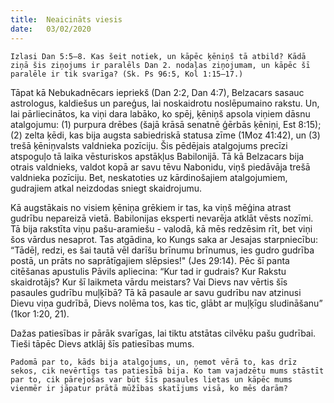 ```yaml
---
title:  Neaicināts viesis
date:   03/02/2020
---
```


`Izlasi Dan 5:5–8. Kas šeit notiek, un kāpēc ķēniņš tā atbild? Kādā ziņā šis ziņojums ir paralēls Dan 2. nodaļas ziņojumam, un kāpēc šī paralēle ir tik svarīga? (Sk. Ps 96:5, Kol 1:15–17.)`

Tāpat kā Nebukadnēcars iepriekš (Dan 2:2, Dan 4:7), Belzacars sasauc astrologus, kaldiešus un pareģus, lai noskaidrotu noslēpumaino rakstu. Un, lai pārliecinātos, ka viņi dara labāko, ko spēj, ķēniņš apsola viņiem dāsnu atalgojumu: (1) purpura drēbes (šajā krāsā senatnē ģērbās ķēniņi, Est 8:15); (2) zelta ķēdi, kas bija augsta sabiedriskā statusa zīme (1Moz 41:42), un (3) trešā ķēniņvalsts valdnieka pozīciju. Šis pēdējais atalgojums precīzi atspoguļo tā laika vēsturiskos apstākļus Babilonijā. Tā kā Belzacars bija otrais valdnieks, valdot kopā ar savu tēvu Nabonidu, viņš piedāvāja trešā valdnieka pozīciju. Bet, neskatoties uz kārdinošajiem atalgojumiem, gudrajiem atkal neizdodas sniegt skaidrojumu.

Kā augstākais no visiem ķēniņa grēkiem ir tas, ka viņš mēģina atrast gudrību nepareizā vietā. Babilonijas eksperti nevarēja atklāt vēsts nozīmi. Tā bija rakstīta viņu pašu-aramiešu - valodā, kā mēs redzēsim rīt, bet viņi šos vārdus nesaprot. Tas atgādina, ko Kungs saka ar Jesajas starpniecību: “Tādēļ, redzi, es šai tautā vēl darīšu brīnumu brīnumus, ies gudro gudrība postā, un prāts no saprātīgajiem slēpsies!" (Jes 29:14). Pēc šī panta citēšanas apustulis Pāvils apliecina: “Kur tad ir gudrais? Kur Rakstu skaidrotājs? Kur šī laikmeta vārdu meistars? Vai Dievs nav vērtis šīs pasaules gudrību muļķībā? Tā kā pasaule ar savu gudrību nav atzinusi Dievu viņa gudrībā, Dievs nolēma tos, kas tic, glābt ar muļķīgu sludināšanu” (1kor 1:20, 21).

Dažas patiesības ir pārāk svarīgas, lai tiktu atstātas cilvēku pašu gudrībai. Tieši tāpēc Dievs atklāj šīs patiesības mums.

`Padomā par to, kāds bija atalgojums, un, ņemot vērā to, kas drīz sekos, cik nevērtīgs tas patiesībā bija. Ko tam vajadzētu mums stāstīt par to, cik pārejošas var būt šīs pasaules lietas un kāpēc mums vienmēr ir jāpatur prātā mūžības skatījums visā, ko mēs darām?`
